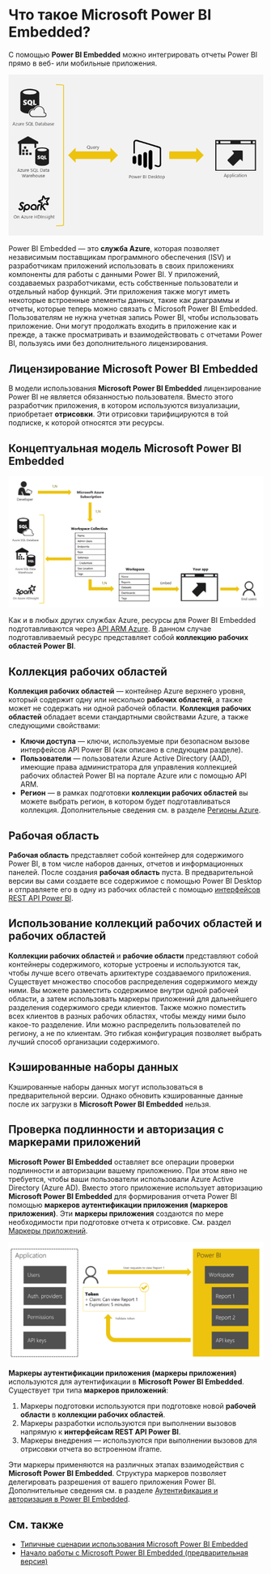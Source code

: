 <properties
   pageTitle="Что такое Microsoft Power BI Embedded?"
   description="Power BI Embedded позволяет интегрировать отчеты Power BI в веб-приложения или мобильные приложения, позволяя обойтись без создания собственных решений визуализации данных для пользователей."
   services="power-bi-embedded"
   documentationCenter=""
   authors="minewiskan"
   manager="mblythe"
   editor=""
   tags=""/>
<tags
   ms.service="power-bi-embedded"
   ms.devlang="NA"
   ms.topic="article"
   ms.tgt_pltfrm="NA"
   ms.workload="powerbi"
   ms.date="07/05/2016"
   ms.author="owend"/>

# Что такое Microsoft Power BI Embedded?

С помощью **Power BI Embedded** можно интегрировать отчеты Power BI прямо в веб- или мобильные приложения.

![](media\powerbi-embedded-whats-is\what-is.png)

Power BI Embedded — это **служба Azure**, которая позволяет независимым поставщикам программного обеспечения (ISV) и разработчикам приложений использовать в своих приложениях компоненты для работы с данными Power BI. У приложений, создаваемых разработчиками, есть собственные пользователи и отдельный набор функций. Эти приложения также могут иметь некоторые встроенные элементы данных, такие как диаграммы и отчеты, которые теперь можно связать с Microsoft Power BI Embedded. Пользователям не нужна учетная запись Power BI, чтобы использовать приложение. Они могут продолжать входить в приложение как и прежде, а также просматривать и взаимодействовать с отчетами Power BI, пользуясь ими без дополнительного лицензирования.

## Лицензирование Microsoft Power BI Embedded

В модели использования **Microsoft Power BI Embedded** лицензирование Power BI не является обязанностью пользователя. Вместо этого разработчик приложения, в котором используются визуализации, приобретает **отрисовки**. Эти отрисовки тарифицируются в той подписке, к которой относятся эти ресурсы.

## Концептуальная модель Microsoft Power BI Embedded

![](media\powerbi-embedded-whats-is\model.png)

Как и в любых других службах Azure, ресурсы для Power BI Embedded подготавливаются через [API ARM Azure](https://msdn.microsoft.com/library/mt712306.aspx). В данном случае подготавливаемый ресурс представляет собой **коллекцию рабочих областей Power BI**.

## Коллекция рабочих областей

**Коллекция рабочих областей** — контейнер Azure верхнего уровня, который содержит одну или несколько **рабочих областей**, а также может не содержать ни одной рабочей области. **Коллекция** **рабочих областей** обладает всеми стандартными свойствами Azure, а также следующими свойствами:

-	**Ключи доступа** — ключи, используемые при безопасном вызове интерфейсов API Power BI (как описано в следующем разделе).
-	**Пользователи** — пользователи Azure Active Directory (AAD), имеющие права администратора для управления коллекцией рабочих областей Power BI на портале Azure или с помощью API ARM.
-	**Регион** — в рамках подготовки **коллекции рабочих областей** вы можете выбрать регион, в котором будет подготавливаться коллекция. Дополнительные сведения см. в разделе [Регионы Azure](https://azure.microsoft.com/regions/).

## Рабочая область

**Рабочая область** представляет собой контейнер для содержимого Power BI, в том числе наборов данных, отчетов и информационных панелей. После создания **рабочая область** пуста. В предварительной версии вы сами создаете все содержимое с помощью Power BI Desktop и отправляете его в одну из рабочих областей с помощью [интерфейсов REST API Power BI](http://docs.powerbi.apiary.io/reference).

## Использование коллекций рабочих областей и рабочих областей
**Коллекции рабочих областей** и **рабочие области** представляют собой контейнеры содержимого, которые устроены и используются так, чтобы лучше всего отвечать архитектуре создаваемого приложения. Существует множество способов распределения содержимого между ними. Вы можете разместить содержимое внутри одной рабочей области, а затем использовать маркеры приложений для дальнейшего разделения содержимого среди клиентов. Также можно поместить всех клиентов в разных рабочих областях, чтобы между ними было какое-то разделение. Или можно распределить пользователей по региону, а не по клиентам. Это гибкая конфигурация позволяет выбрать лучший способ организации содержимого.

## Кэшированные наборы данных

Кэшированные наборы данных могут использоваться в предварительной версии. Однако обновить кэшированные данные после их загрузки в **Microsoft Power BI Embedded** нельзя.

## Проверка подлинности и авторизация с маркерами приложений

**Microsoft Power BI Embedded** оставляет все операции проверки подлинности и авторизации вашему приложению. При этом явно не требуется, чтобы ваши пользователи использовали Azure Active Directory (Azure AD). Вместо этого приложение использует авторизацию **Microsoft Power BI Embedded** для формирования отчета Power BI помощью **маркеров аутентификации приложения (маркеров приложения)**. Эти **маркеры приложения** создаются по мере необходимости при подготовке отчета к отрисовке. См. раздел [Маркеры приложений](power-bi-embedded-get-started-sample.md#key-flow).

![](media\powerbi-embedded-whats-is\app-tokens.png)

**Маркеры аутентификации приложения (маркеры приложения)** используются для аутентификации в **Microsoft Power BI Embedded**. Существует три типа **маркеров приложений**:

1.	Маркеры подготовки используются при подготовке новой **рабочей области** в **коллекции рабочих областей**.
2.	Маркеры разработки используются при выполнении вызовов напрямую к **интерфейсам REST API Power BI**.
3.	Маркеры внедрения — используются при выполнении вызовов для отрисовки отчета во встроенном iframe.

Эти маркеры применяются на различных этапах взаимодействия с **Microsoft Power BI Embedded**. Структура маркеров позволяет делегировать разрешения от вашего приложения Power BI. Дополнительные сведения см. в разделе [Аутентификация и авторизация в Power BI Embedded](power-bi-embedded-app-token-flow.md).

## См. также
- [Типичные сценарии использования Microsoft Power BI Embedded](power-bi-embedded-scenarios.md)
- [Начало работы с Microsoft Power BI Embedded (предварительная версия)](power-bi-embedded-get-started.md)

<!---HONumber=AcomDC_0831_2016-->
